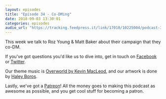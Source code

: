 ```yaml
---
layout: episodes
title: "Episode 34 - Co-DMing"
date: 2018-09-03 13:30:01
categories: episodes
audio_url: "https://tracking.feedpress.it/link/17010/10225004/podcast-34-co-dming.mp3"
---
```


This week we talk to Roz Young & Matt Baker about their campaign that they co-DM.

If you've got questions you'd like us to dive into, get in touch on [Facebook](https://www.facebook.com/dmsofvancouver) or [Twitter](https://www.twitter.com/dmsofvancouver).

Our theme music is [Overworld by Kevin MacLeod](https://incompetech.com/music/royalty-free/music.html), and our artwork is done by [Haley Boros](http://www.haleyboros.com/).

Lastly, we've got a [Patreon](https://www.patreon.com/dmsofvancouver)! All the money goes to making this podcast as awesome as possible, and you get cool stuff for becoming a patron.

